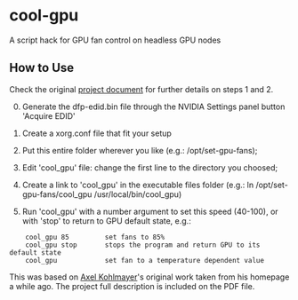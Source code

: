 # cool-gpu

A script hack for GPU fan control on headless GPU nodes

## How to Use

Check the original [project document]() for further details on steps 1 and 2.

0. Generate the dfp-edid.bin file through the NVIDIA Settings panel button 'Acquire EDID'

0. Create a xorg.conf file that fit your setup

0. Put this entire folder wherever you like (e.g.: /opt/set-gpu-fans);

0. Edit 'cool_gpu' file: change the first line to the directory you choosed;

0. Create a link to 'cool_gpu' in the executable files folder (e.g.: ln
/opt/set-gpu-fans/cool_gpu /usr/local/bin/cool_gpu)

0. Run 'cool_gpu' with a number argument to set this speed (40-100), or with 'stop' to return to 
GPU default state, e.g.:

```
    cool_gpu 85         set fans to 85%
    cool_gpu stop       stops the program and return GPU to its default state
    cool_gpu            set fan to a temperature dependent value
```

This was based on [Axel Kohlmayer](https://sites.google.com/site/akohlmey/welcome-to-my-homepage)'s original work taken from his homepage a while ago. The project full description is included on the PDF file.
